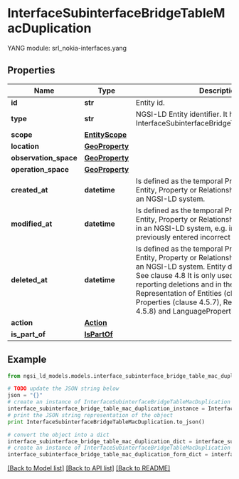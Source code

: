 # InterfaceSubinterfaceBridgeTableMacDuplication

 YANG module: srl_nokia-interfaces.yang 

## Properties

Name | Type | Description | Notes
------------ | ------------- | ------------- | -------------
**id** | **str** | Entity id.  | [optional] 
**type** | **str** | NGSI-LD Entity identifier. It has to be InterfaceSubinterfaceBridgeTableMacDuplication. | [default to 'InterfaceSubinterfaceBridgeTableMacDuplication']
**scope** | [**EntityScope**](EntityScope.md) |  | [optional] 
**location** | [**GeoProperty**](GeoProperty.md) |  | [optional] 
**observation_space** | [**GeoProperty**](GeoProperty.md) |  | [optional] 
**operation_space** | [**GeoProperty**](GeoProperty.md) |  | [optional] 
**created_at** | **datetime** | Is defined as the temporal Property at which the Entity, Property or Relationship was entered into an NGSI-LD system.  | [optional] [readonly] 
**modified_at** | **datetime** | Is defined as the temporal Property at which the Entity, Property or Relationship was last modified in an NGSI-LD system, e.g. in order to correct a previously entered incorrect value.  | [optional] [readonly] 
**deleted_at** | **datetime** | Is defined as the temporal Property at which the Entity, Property or Relationship was deleted from an NGSI-LD system.  Entity deletion timestamp. See clause 4.8 It is only used in notifications reporting deletions and in the Temporal Representation of Entities (clause 4.5.6), Properties (clause 4.5.7), Relationships (clause 4.5.8) and LanguageProperties (clause 5.2.32).  | [optional] [readonly] 
**action** | [**Action**](Action.md) |  | [optional] 
**is_part_of** | [**IsPartOf**](IsPartOf.md) |  | 

## Example

```python
from ngsi_ld_models.models.interface_subinterface_bridge_table_mac_duplication import InterfaceSubinterfaceBridgeTableMacDuplication

# TODO update the JSON string below
json = "{}"
# create an instance of InterfaceSubinterfaceBridgeTableMacDuplication from a JSON string
interface_subinterface_bridge_table_mac_duplication_instance = InterfaceSubinterfaceBridgeTableMacDuplication.from_json(json)
# print the JSON string representation of the object
print InterfaceSubinterfaceBridgeTableMacDuplication.to_json()

# convert the object into a dict
interface_subinterface_bridge_table_mac_duplication_dict = interface_subinterface_bridge_table_mac_duplication_instance.to_dict()
# create an instance of InterfaceSubinterfaceBridgeTableMacDuplication from a dict
interface_subinterface_bridge_table_mac_duplication_form_dict = interface_subinterface_bridge_table_mac_duplication.from_dict(interface_subinterface_bridge_table_mac_duplication_dict)
```
[[Back to Model list]](../README.md#documentation-for-models) [[Back to API list]](../README.md#documentation-for-api-endpoints) [[Back to README]](../README.md)


